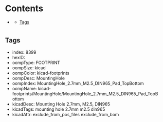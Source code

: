 



Contents
========

* [](#)
	* [Tags](#tags)

# 

## Tags

- index: 8399
- hexID: 
- oompType: FOOTPRINT
- oompSize: kicad
- oompColor: kicad-footprints
- oompDesc: MountingHole
- oompIndex: MountingHole_2.7mm_M2.5_DIN965_Pad_TopBottom
- oompName: kicad-footprints/MountingHole/MountingHole_2.7mm_M2.5_DIN965_Pad_TopBottom
- kicadDesc: Mounting Hole 2.7mm, M2.5, DIN965
- kicadTags: mounting hole 2.7mm m2.5 din965
- kicadAttr: exclude_from_pos_files exclude_from_bom
